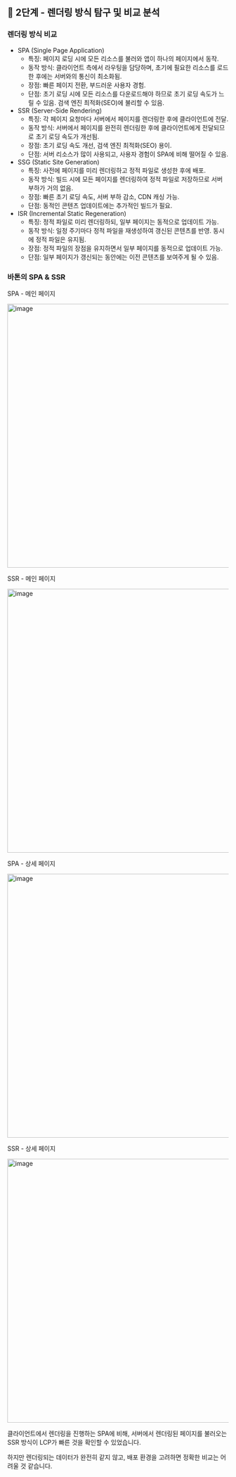 ## 🎯 2단계 - 렌더링 방식 탐구 및 비교 분석

### 렌더링 방식 비교

- SPA (Single Page Application)
  - 특징: 페이지 로딩 시에 모든 리소스를 불러와 앱이 하나의 페이지에서 동작.
  - 동작 방식: 클라이언트 측에서 라우팅을 담당하며, 초기에 필요한 리소스를 로드한 후에는 서버와의 통신이 최소화됨.
  - 장점: 빠른 페이지 전환, 부드러운 사용자 경험.
  - 단점: 초기 로딩 시에 모든 리소스를 다운로드해야 하므로 초기 로딩 속도가 느릴 수 있음. 검색 엔진 최적화(SEO)에 불리할 수 있음.
- SSR (Server-Side Rendering)
  - 특징: 각 페이지 요청마다 서버에서 페이지를 렌더링한 후에 클라이언트에 전달.
  - 동작 방식: 서버에서 페이지를 완전히 렌더링한 후에 클라이언트에게 전달되므로 초기 로딩 속도가 개선됨.
  - 장점: 초기 로딩 속도 개선, 검색 엔진 최적화(SEO) 용이.
  - 단점: 서버 리소스가 많이 사용되고, 사용자 경험이 SPA에 비해 떨어질 수 있음.
- SSG (Static Site Generation)
  - 특징: 사전에 페이지를 미리 렌더링하고 정적 파일로 생성한 후에 배포.
  - 동작 방식: 빌드 시에 모든 페이지를 렌더링하여 정적 파일로 저장하므로 서버 부하가 거의 없음.
  - 장점: 빠른 초기 로딩 속도, 서버 부하 감소, CDN 캐싱 가능.
  - 단점: 동적인 콘텐츠 업데이트에는 추가적인 빌드가 필요.
- ISR (Incremental Static Regeneration)
  - 특징: 정적 파일로 미리 렌더링하되, 일부 페이지는 동적으로 업데이트 가능.
  - 동작 방식: 일정 주기마다 정적 파일을 재생성하여 갱신된 콘텐츠를 반영. 동시에 정적 파일은 유지됨.
  - 장점: 정적 파일의 장점을 유지하면서 일부 페이지를 동적으로 업데이트 가능.
  - 단점: 일부 페이지가 갱신되는 동안에는 이전 콘텐츠를 보여주게 될 수 있음.

### 바톤의 SPA & SSR

SPA - 메인 페이지

<img width="600" alt="image" src="https://github.com/guridaek/frontend-rendering/assets/116625502/d9749dfd-9ac3-4f0a-9b79-f506c48da023">

SSR - 메인 페이지

<img width="600" alt="image" src="https://github.com/guridaek/frontend-rendering/assets/116625502/33a66f9d-e15b-427a-9b19-45db1ec768d1">

SPA - 상세 페이지

<img width="600" alt="image" src="https://github.com/guridaek/frontend-rendering/assets/116625502/4886f535-4373-4e1a-a64c-59ef68b49860">

SSR - 상세 페이지

<img width="600" alt="image" src="https://github.com/guridaek/frontend-rendering/assets/116625502/049cc563-d06a-422f-ae78-c043f8554bef">

클라이언트에서 렌더링을 진행하는 SPA에 비해, 서버에서 렌더링된 페이지를 불러오는 SSR 방식이 LCP가 빠른 것을 확인할 수 있었습니다.

하지만 렌더링되는 데이터가 완전히 같지 않고, 배포 환경을 고려하면 정확한 비교는 어려울 것 같습니다.
